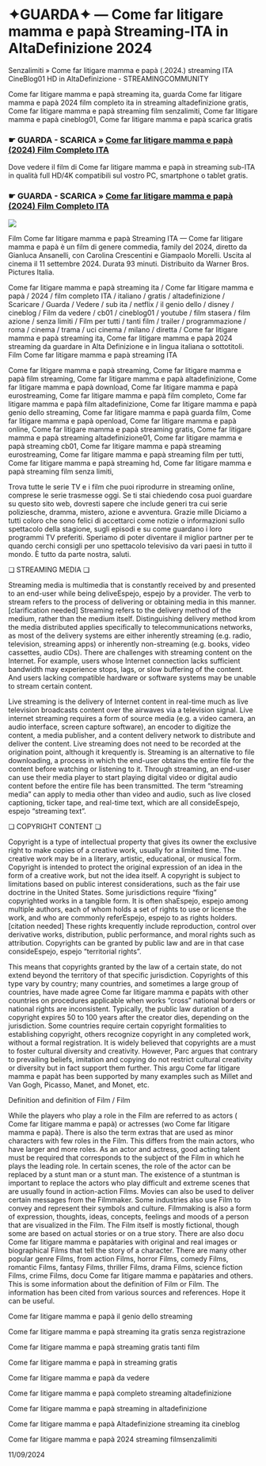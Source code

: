 # ✦GUARDA✦ — Come far litigare mamma e papà Streaming-ITA in AltaDefinizione 2024

Senzalimiti » Come far litigare mamma e papà (.2024.) streaming ITA CineBlog01 HD in AltaDefinizione - STREAMINGCOMMUNITY

Come far litigare mamma e papà streaming ita, guarda Come far litigare mamma e papà 2024 film completo ita in streaming altadefinizione gratis, Come far litigare mamma e papà streaming film senzalimiti, Come far litigare mamma e papà cineblog01, Come far litigare mamma e papà scarica gratis

### ☛ GUARDA - SCARICA » [Come far litigare mamma e papà (2024) Film Completo ITA](https://t.co/oLTInaZFTC)

Dove vedere il film di Come far litigare mamma e papà in streaming sub-ITA in qualità full HD/4K compatibili sul vostro PC, smartphone o tablet gratis.

### ☛ GUARDA - SCARICA » [Come far litigare mamma e papà (2024) Film Completo ITA](https://t.co/oLTInaZFTC)

<p dir="auto"><a href="https://t.co/oLTInaZFTC" title="HDPLAY" rel="nofollow"><img src="https://i.imgur.com/jhNGoEt.gif" style="max-width: 100%;"></a></p>

Film Come far litigare mamma e papà Streaming ITA — Come far litigare mamma e papà è un film di genere commedia, family del 2024, diretto da Gianluca Ansanelli, con Carolina Crescentini e Giampaolo Morelli. Uscita al cinema il 11 settembre 2024. Durata 93 minuti. Distribuito da Warner Bros. Pictures Italia.

Come far litigare mamma e papà streaming ita / Come far litigare mamma e papà / 2024 / film completo ITA / italiano / gratis / altadefinizione / Scaricare / Guarda / Vedere / sub ita / netflix / il genio dello / disney / cineblog / Film da vedere / cb01 / cineblog01 / youtube / film stasera / film azione / senza limiti / Film per tutti / tanti film / trailer / programmazione / roma / cinema / trama / uci cinema / milano / diretta / Come far litigare mamma e papà streaming ita, Come far litigare mamma e papà 2024 streaming da guardare in Alta Definizione e in lingua italiana o sottotitoli. Film Come far litigare mamma e papà streaming ITA

Come far litigare mamma e papà streaming, Come far litigare mamma e papà film streaming, Come far litigare mamma e papà altadefinizione, Come far litigare mamma e papà download, Come far litigare mamma e papà eurostreaming, Come far litigare mamma e papà film completo, Come far litigare mamma e papà film altadefinizione, Come far litigare mamma e papà genio dello streaming, Come far litigare mamma e papà guarda film, Come far litigare mamma e papà openload, Come far litigare mamma e papà online, Come far litigare mamma e papà streaming gratis, Come far litigare mamma e papà streaming altadefinizione01, Come far litigare mamma e papà streaming cb01, Come far litigare mamma e papà streaming eurostreaming, Come far litigare mamma e papà streaming film per tutti, Come far litigare mamma e papà streaming hd, Come far litigare mamma e papà streaming film senza limiti,

Trova tutte le serie TV e i film che puoi riprodurre in streaming online, comprese le serie trasmesse oggi. Se ti stai chiedendo cosa puoi guardare su questo sito web, dovresti sapere che include generi tra cui serie poliziesche, dramma, mistero, azione e avventura. Grazie mille Diciamo a tutti coloro che sono felici di accettarci come notizie o informazioni sullo spettacolo della stagione, sugli episodi e su come guardano i loro programmi TV preferiti. Speriamo di poter diventare il miglior partner per te quando cerchi consigli per uno spettacolo televisivo da vari paesi in tutto il mondo. È tutto da parte nostra, saluti.

❏ STREAMING MEDIA ❏

Streaming media is multimedia that is constantly received by and presented to an end-user while being deliveEspejo, espejo by a provider. The verb to stream refers to the process of delivering or obtaining media in this manner.[clarification needed] Streaming refers to the delivery method of the medium, rather than the medium itself. Distinguishing delivery method krom the media distributed applies specifically to telecommunications networks, as most of the delivery systems are either inherently streaming (e.g. radio, television, streaming apps) or inherently non-streaming (e.g. books, video cassettes, audio CDs). There are challenges with streaming content on the Internet. For example, users whose Internet connection lacks sufficient bandwidth may experience stops, lags, or slow buffering of the content. And users lacking compatible hardware or software systems may be unable to stream certain content.

Live streaming is the delivery of Internet content in real-time much as live television broadcasts content over the airwaves via a television signal. Live internet streaming requires a form of source media (e.g. a video camera, an audio interface, screen capture software), an encoder to digitize the content, a media publisher, and a content delivery network to distribute and deliver the content. Live streaming does not need to be recorded at the origination point, although it krequently is. Streaming is an alternative to file downloading, a process in which the end-user obtains the entire file for the content before watching or listening to it. Through streaming, an end-user can use their media player to start playing digital video or digital audio content before the entire file has been transmitted. The term “streaming media” can apply to media other than video and audio, such as live closed captioning, ticker tape, and real-time text, which are all consideEspejo, espejo “streaming text”.

❏ COPYRIGHT CONTENT ❏

Copyright is a type of intellectual property that gives its owner the exclusive right to make copies of a creative work, usually for a limited time. The creative work may be in a literary, artistic, educational, or musical form. Copyright is intended to protect the original expression of an idea in the form of a creative work, but not the idea itself. A copyright is subject to limitations based on public interest considerations, such as the fair use doctrine in the United States. Some jurisdictions require “fixing” copyrighted works in a tangible form. It is often shaEspejo, espejo among multiple authors, each of whom holds a set of rights to use or license the work, and who are commonly referEspejo, espejo to as rights holders.[citation needed] These rights krequently include reproduction, control over derivative works, distribution, public performance, and moral rights such as attribution. Copyrights can be granted by public law and are in that case consideEspejo, espejo “territorial rights”.

This means that copyrights granted by the law of a certain state, do not extend beyond the territory of that specific jurisdiction. Copyrights of this type vary by country; many countries, and sometimes a large group of countries, have made agree Come far litigare mamma e papàts with other countries on procedures applicable when works “cross” national borders or national rights are inconsistent. Typically, the public law duration of a copyright expires 50 to 100 years after the creator dies, depending on the jurisdiction. Some countries require certain copyright formalities to establishing copyright, others recognize copyright in any completed work, without a formal registration. It is widely believed that copyrights are a must to foster cultural diversity and creativity. However, Parc argues that contrary to prevailing beliefs, imitation and copying do not restrict cultural creativity or diversity but in fact support them further. This argu Come far litigare mamma e papàt has been supported by many examples such as Millet and Van Gogh, Picasso, Manet, and Monet, etc.

Definition and definition of Film / Film

While the players who play a role in the Film are referred to as actors ( Come far litigare mamma e papà) or actresses (wo Come far litigare mamma e papà). There is also the term extras that are used as minor characters with few roles in the Film. This differs from the main actors, who have larger and more roles. As an actor and actress, good acting talent must be required that corresponds to the subject of the Film in which he plays the leading role. In certain scenes, the role of the actor can be replaced by a stunt man or a stunt man. The existence of a stuntman is important to replace the actors who play difficult and extreme scenes that are usually found in action-action Films. Movies can also be used to deliver certain messages from the Filmmaker. Some industries also use Film to convey and represent their symbols and culture. Filmmaking is also a form of expression, thoughts, ideas, concepts, feelings and moods of a person that are visualized in the Film. The Film itself is mostly fictional, though some are based on actual stories or on a true story. There are also docu Come far litigare mamma e papàtaries with original and real images or biographical Films that tell the story of a character. There are many other popular genre Films, from action Films, horror Films, comedy Films, romantic Films, fantasy Films, thriller Films, drama Films, science fiction Films, crime Films, docu Come far litigare mamma e papàtaries and others. This is some information about the definition of Film or Film. The information has been cited from various sources and references. Hope it can be useful.

Come far litigare mamma e papà il genio dello streaming

Come far litigare mamma e papà streaming ita gratis senza registrazione

Come far litigare mamma e papà streaming gratis tanti film

Come far litigare mamma e papà in streaming gratis

Come far litigare mamma e papà da vedere

Come far litigare mamma e papà completo streaming altadefinizione

Come far litigare mamma e papà streaming in altadefinizione

Come far litigare mamma e papà Altadefinizione streaming ita cineblog

Come far litigare mamma e papà 2024 streaming filmsenzalimiti

11/09/2024
